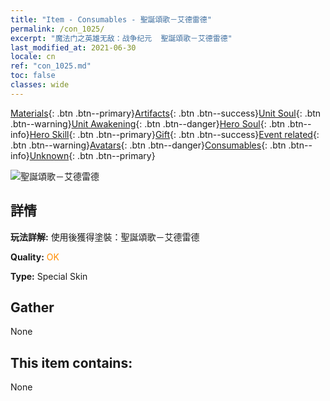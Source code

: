 ```yaml
---
title: "Item - Consumables - 聖誕頌歌－艾德雷德"
permalink: /con_1025/
excerpt: "魔法门之英雄无敌：战争纪元  聖誕頌歌－艾德雷德"
last_modified_at: 2021-06-30
locale: cn
ref: "con_1025.md"
toc: false
classes: wide
---
```

 [Materials](/ItemsCN/){: .btn .btn--primary}[Artifacts](/ItemsCN/Artifacts/){: .btn .btn--success}[Unit Soul](/ItemsCN/UnitSoul/){: .btn .btn--warning}[Unit Awakening](/ItemsCN/UnitAwakening/){: .btn .btn--danger}[Hero Soul](/ItemsCN/HeroSoul/){: .btn .btn--info}[Hero Skill](/ItemsCN/HeroSkill/){: .btn .btn--primary}[Gift](/ItemsCN/Gift/){: .btn .btn--success}[Event related](/ItemsCN/Events/){: .btn .btn--warning}[Avatars](/ItemsCN/Avatars/){: .btn .btn--danger}[Consumables](/ItemsCN/Consumables/){: .btn .btn--info}[Unknown](/ItemsCN/Unknown/){: .btn .btn--primary}

 ![聖誕頌歌－艾德雷德](/images/h/h_Adelaide6.jpg)

## 詳情
 **玩法詳解:** 使用後獲得塗裝：聖誕頌歌－艾德雷德

 **Quality:** <span style="color: #FF8C00">OK</span>

 **Type:** Special Skin

## Gather

  None

## This item contains:

  None

